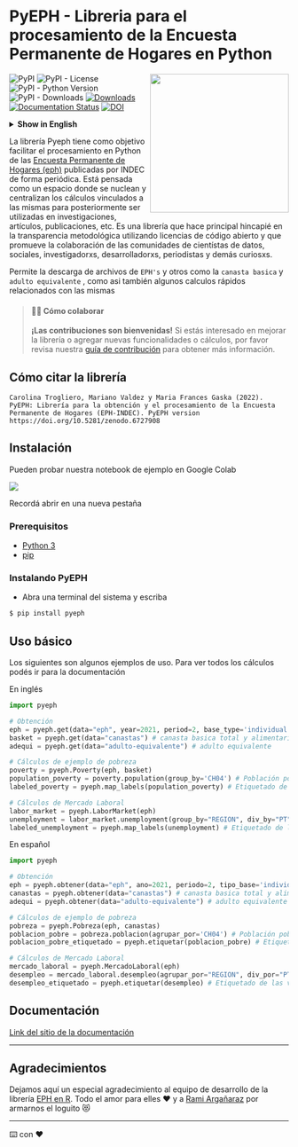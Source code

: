 # PyEPH - Libreria para el procesamiento de la Encuesta Permanente de Hogares en Python

<a><img src='docs/_static/logo.png' align="right" height="250" /></a>

![PyPI](https://img.shields.io/pypi/v/pyeph?color=orange&)
![PyPI - License](https://img.shields.io/pypi/l/pyeph?color=purple&)
![PyPI - Python Version](https://img.shields.io/pypi/pyversions/pyeph?)
![PyPI - Downloads](https://img.shields.io/pypi/dm/pyeph?)
[![Downloads](https://static.pepy.tech/personalized-badge/pyeph?period=total&units=none&left_color=grey&right_color=yellowgreen&left_text=downloads)](https://pepy.tech/project/pyeph)
[![Documentation Status](https://readthedocs.org/projects/pyeph/badge/?version=latest)](https://pyeph.readthedocs.io/es/latest/?badge=latest)
[![DOI](https://zenodo.org/badge/461306367.svg)](https://zenodo.org/badge/latestdoi/461306367)

<details>
<summary><b>Show in English</b></summary>

The Pyeph library aims to facilitate Python-based processing of the Permanent Household Survey (EPH) periodically published by INDEC. It is designed as a centralized space that consolidates calculations related to these surveys for subsequent use in research, articles, publications, etc.

This library emphasizes methodological transparency through open-source licensing and promotes collaboration among communities of data scientists, social scientists, researchers, developers, journalists, and other curious minds.

It enables downloading EPH files as well as other datasets like the basic food basket and adult equivalent measurements, along with providing quick calculations related to them.
</details>

La librería Pyeph tiene como objetivo facilitar el procesamiento en Python de las [Encuesta Permanente de Hogares (eph)](https://www.indec.gob.ar/indec/web/Institucional-Indec-BasesDeDatos) publicadas por INDEC de forma periódica. Está pensada como un espacio donde se nuclean y centralizan los cálculos vinculados a las mismas para posteriormente ser utilizadas en investigaciones, artículos, publicaciones, etc.
Es una librería que hace principal hincapié en la transparencia metodológica utilizando licencias de código abierto y que promueve la colaboración de las comunidades de cientístas de datos, sociales, investigadorxs, desarrolladorxs, periodistas y demás curiosxs.

Permite la descarga de archivos de `EPH's` y otros como la `canasta basica` y `adulto equivalente` , como asi también algunos calculos rápidos relacionados con las mismas

> #### 👷‍♀️ Cómo colaborar
>
> **¡Las contribuciones son bienvenidas!** Si estás interesado en mejorar la librería o agregar nuevas funcionalidades o cálculos, por favor revisa nuestra [guía de contribución](.github/CONTRIBUTING.md) para obtener más información.

## Cómo citar la librería

```
Carolina Trogliero, Mariano Valdez y Maria Frances Gaska (2022). PyEPH: Librería para la obtención y el procesamiento de la Encuesta Permanente de Hogares (EPH-INDEC). PyEPH version https://doi.org/10.5281/zenodo.6727908
```

## Instalación

Pueden probar nuestra notebook de ejemplo en Google Colab

<a href="https://colab.research.google.com/github/institutohumai/pyeph/blob/main/examples.ipynb" target="_blank"> <img src='https://colab.research.google.com/assets/colab-badge.svg' /> </a>

Recordá abrir en una nueva pestaña

### Prerequisitos

- [Python 3](https://www.python.org/)
- [pip](https://www.pypi.org/)

### Instalando PyEPH

- Abra una terminal del sistema y escriba

```bash
$ pip install pyeph
```

## Uso básico

Los siguientes son algunos ejemplos de uso. Para ver todos los cálculos podés ir para la documentación

En inglés

```python
import pyeph

# Obtención
eph = pyeph.get(data="eph", year=2021, period=2, base_type='individual') # EPH individual
basket = pyeph.get(data="canastas") # canasta basica total y alimentaria
adequi = pyeph.get(data="adulto-equivalente") # adulto equivalente

# Cálculos de ejemplo de pobreza
poverty = pyeph.Poverty(eph, basket)
population_poverty = poverty.population(group_by='CH04') # Población pobre por sexo
labeled_poverty = pyeph.map_labels(population_poverty) # Etiquetado de las variables

# Cálculos de Mercado Laboral
labor_market = pyeph.LaborMarket(eph)
unemployment = labor_market.unemployment(group_by="REGION", div_by="PT") # Desempleo agrupado por region y dividiendo por Población Total
labeled_unemployment = pyeph.map_labels(unemployment) # Etiquetado de las variables
```

En español

```python
import pyeph

# Obtención
eph = pyeph.obtener(data="eph", ano=2021, periodo=2, tipo_base='individual') # EPH individual
canastas = pyeph.obtener(data="canastas") # canasta basica total y alimentaria
adequi = pyeph.obtener(data="adulto-equivalente") # adulto equivalente

# Cálculos de ejemplo de pobreza
pobreza = pyeph.Pobreza(eph, canastas)
poblacion_pobre = pobreza.poblacion(agrupar_por='CH04') # Población pobre por sexo
poblacion_pobre_etiquetado = pyeph.etiquetar(poblacion_pobre) # Etiquetado de las variables

# Cálculos de Mercado Laboral
mercado_laboral = pyeph.MercadoLaboral(eph)
desempleo = mercado_laboral.desempleo(agrupar_por="REGION", div_por="PT") # Desempleo agrupado por region y dividiendo por Población Total
desempleo_etiquetado = pyeph.etiquetar(desempleo) # Etiquetado de las variables
```

## Documentación

[Link del sitio de la documentación](https://pyeph.readthedocs.io/es/latest/)

---

## Agradecimientos

Dejamos aquí un especial agradecimiento al equipo de desarrollo de la librería [EPH en R](https://holatam.github.io/eph/authors.html). Todo el amor para elles ❤️ y a [Rami Argañaraz](https://www.linkedin.com/in/ramiro-arga%C3%B1araz-57764a16b/) por armarnos el loguito 😻

---

⌨️ con ❤️
